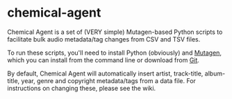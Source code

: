 # chemical-agent
Chemical Agent is a set of (VERY simple) Mutagen-based Python scripts to facilitate bulk audio metadata/tag changes from CSV and TSV files.

To run these scripts, you'll need to install Python (obviously) and [Mutagen](http://mutagen.readthedocs.io/), which you can install from the command line or download from [Git](https://github.com/quodlibet/mutagen).

By default, Chemical Agent will automatically insert artist, track-title, album-title, year, genre and copyright metadata/tags from a data file. For instructions on changing these, please see the wiki.
